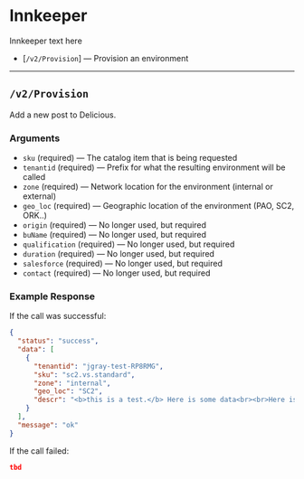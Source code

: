 # Innkeeper

Innkeeper text here

* [`/v2/Provision`] — Provision an environment

---

## `/v2/Provision`

Add a new post to Delicious.

### Arguments

- `sku` (required) — The catalog item that is being requested
- `tenantid` (required) — Prefix for what the resulting environment will be called 
- `zone` (required) — Network location for the environment (internal or external)
- `geo_loc` (required) — Geographic location of the environment (PAO, SC2, ORK..)
- `origin` (required) — No longer used, but required
- `buName` (required) — No longer used, but required
- `qualification` (required) — No longer used, but required
- `duration` (required) — No longer used, but required
- `salesforce` (required) — No longer used, but required
- `contact` (required) — No longer used, but required


### Example Response

If the call was successful:

```json
{
  "status": "success",
  "data": [
    {
      "tenantid": "jgray-test-RP8RMG",
      "sku": "sc2.vs.standard",
      "zone": "internal",
      "geo_loc": "SC2",
      "descr": "<b>this is a test.</b> Here is some data<br><br>Here is some more <b>data.</b>"
    }
  ],
  "message": "ok"
}
```

If the call failed:

```json
tbd
```

